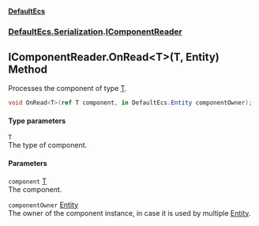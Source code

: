 #### [DefaultEcs](index.md 'index')
### [DefaultEcs.Serialization](index.md#DefaultEcs_Serialization 'DefaultEcs.Serialization').[IComponentReader](IComponentReader.md 'DefaultEcs.Serialization.IComponentReader')
## IComponentReader.OnRead&lt;T&gt;(T, Entity) Method
Processes the component of type [T](IComponentReader_OnRead_T_(T_Entity).md#DefaultEcs_Serialization_IComponentReader_OnRead_T_(T_DefaultEcs_Entity)_T 'DefaultEcs.Serialization.IComponentReader.OnRead&lt;T&gt;(T, DefaultEcs.Entity).T').  
```csharp
void OnRead<T>(ref T component, in DefaultEcs.Entity componentOwner);
```
#### Type parameters
<a name='DefaultEcs_Serialization_IComponentReader_OnRead_T_(T_DefaultEcs_Entity)_T'></a>
`T`  
The type of component.
  
#### Parameters
<a name='DefaultEcs_Serialization_IComponentReader_OnRead_T_(T_DefaultEcs_Entity)_component'></a>
`component` [T](IComponentReader_OnRead_T_(T_Entity).md#DefaultEcs_Serialization_IComponentReader_OnRead_T_(T_DefaultEcs_Entity)_T 'DefaultEcs.Serialization.IComponentReader.OnRead&lt;T&gt;(T, DefaultEcs.Entity).T')  
The component.
  
<a name='DefaultEcs_Serialization_IComponentReader_OnRead_T_(T_DefaultEcs_Entity)_componentOwner'></a>
`componentOwner` [Entity](Entity.md 'DefaultEcs.Entity')  
The owner of the component instance, in case it is used by multiple [Entity](Entity.md 'DefaultEcs.Entity').
  
